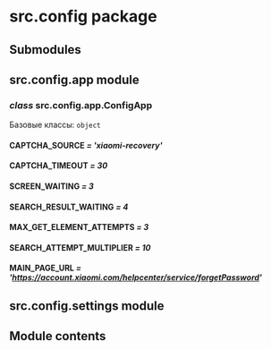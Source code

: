 # src.config package

## Submodules

## src.config.app module

### *class* src.config.app.ConfigApp

Базовые классы: `object`

#### CAPTCHA_SOURCE *= 'xiaomi-recovery'*

#### CAPTCHA_TIMEOUT *= 30*

#### SCREEN_WAITING *= 3*

#### SEARCH_RESULT_WAITING *= 4*

#### MAX_GET_ELEMENT_ATTEMPTS *= 3*

#### SEARCH_ATTEMPT_MULTIPLIER *= 10*

#### MAIN_PAGE_URL *= 'https://account.xiaomi.com/helpcenter/service/forgetPassword'*

## src.config.settings module

## Module contents
